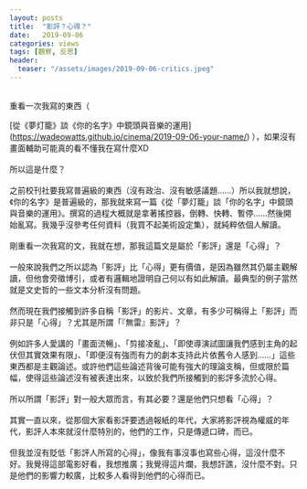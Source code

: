 ```yaml
---
layout: posts
title:  "影評？心得？"
date:   2019-09-06
categories: views
tags: [觀察, 反思]
header: 
  teaser: "/assets/images/2019-09-06-critics.jpeg"
---
```

<br>
重看一次我寫的東西（ 

[從《夢灯籠》談《你的名字》中鏡頭與音樂的運用] (https://wadeowatts.github.io/cinema/2019-09-06-your-name/) 
），如果沒有畫面輔助可能真的看不懂我在寫什麼XD<br><br>
所以這是什麼？<br><br>
之前校刊社要我寫普遍級的東西（沒有政治、沒有敏感議題……）所以我就想說，《你的名字》是普遍級的，那我就來寫一篇《從「夢灯籠」談「你的名字」中鏡頭與音樂的運用》。撰寫的過程大概就是拿著搖控器，倒轉、快轉、暫停……然後開始亂寫。我幾乎沒參考任何資料（我買不起美術設定集），就純粹依個人解讀。<br><br>
剛重看一次我寫的文，我就在想，那我這篇文是屬於「影評」還是「心得」？<br><br>
一般來說我們之所以認為「影評」比「心得」更有價值，是因為雖然其仍屬主觀解讀，但他會旁徵博引，或者有邏輯地證明自己何以有如此解讀。最典型的例子當然就是文史哲的一些文本分析沒有問題。<br><br>
然而現在我們接觸到許多自稱「影評」的影片、文章，有多少可稱得上「影評」而非只是「心得」？尤其是所謂「『無雷』影評」？<br><br>
例如許多人愛講的「畫面流暢」、「剪接凌亂」、「即使導演試圖讓我們感到主角的起伏但其實效果有限」、「即便沒有強而有力的劇本支持此片依舊令人感到……」這些東西都是主觀論述。或許他們這些論述背後可能有強大的理論支稱，但或限於篇幅，使得這些論述沒有被表達出來，以致於我們所接觸到的影評多流於心得。<br><br>
所以所謂「影評」對一般大眾而言，有其必要？還是他們只想看「心得」？<br><br>
其實一直以來，從那個大家看影評要透過報紙的年代，大家將影評視為權威的年代，影評人本來就沒什麼特別的，他們的工作，只是傳遞口碑，而已。<br><br>
但我並沒有貶低「影評人所寫的心得」，像我有事沒事也寫些心得，這沒什麼不好。我覺得這部電影好看，我想推廣；我覺得這片爛，我想訐譙，沒什麼不對。只是他們的影響力較廣，比較多人看得到他們的心得而已。<br><br>


